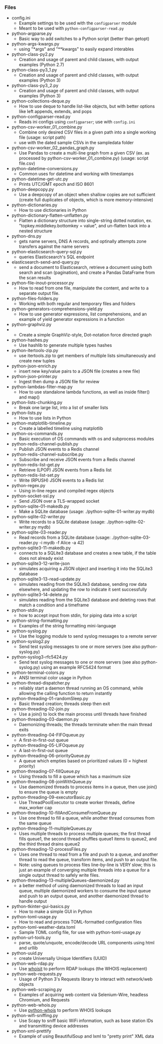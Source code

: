 ### Files
- config.ini
	- Example settings to be used with the `configparser` module
	- Meant to be used with `python-configparser-read.py`
- python-argparse.py
	- Basic way to add switches to a Python script (better than getopt)
- python-args-kwargs.py
	- using "\*args" and "\*\*kwargs" to easily expand interables
- python-class-py2.py
	- Creation and usage of parent and child classes, with output examples (Python 2.7)
- python-class-py3_1.py
	- Creation and usage of parent and child classes, with output examples (Python 3)
- python-class-py3_2.py
	- Creation and usage of parent and child classes, with output examples (Python 3)
- python-collections-deque.py
	- How to use deque to handle list-like objects, but with better options like left appends, extends, and pops
- python-configparser-read.py
	- Reads ini configs using `configparser`; use with `config.ini`
- python-csv-worker_01_combine.py
	- Combine only desired CSV files in a given path into a single working file (usage: script path)
	- use with the dated sample CSVs in the sampledata folder
- python-csv-worker_02_pandas_graph.py
	- Use Pandas to create a multi-line graph from a given CSV (ex. as processed by python-csv-worker_01_combine.py) (usage: script file.csv)
- python-datetime-conversions.py
	- Common uses for datetime and working with timestamps
- python-datetime-get-utc.py
	- Prints UTC/GMT epoch and ISO 8601
- python-deepcopy.py
	- Use a deepcopy of an object when shallow copies are not sufficient (create full duplicates of objects, which is more memory-intensive)
- python-dictionaries.py
	- How to use dictionaries in Python
- python-dictionary-flatten-unflatten.py
	- Flatten a dictionary structure into single-string dotted notation, ex. "topkey.middlekey.bottomkey = value", and un-flatten back into a nested structure
- python-dns.py
	- gets name servers, DNS A records, and optinally attempts zone transfers against the name servers
- python-elasticsearch-query-sql.py
	- queries Elasticsearch's SQL endpoint
- elasticsearch-send-and-query.py
	- send a document to Elasticsearch, retrieve a document using both search and scan (pagination), and create a Pandas DataFrame from the scan results
- python-file-inout-processor.py
	- How to read from one file, manipulate the content, and write to a separate output file.
- python-files-folders.py
	- Working with both regular and temporary files and folders
- python-generators-comprehensions-yield.py
	- How to use generator expressions, list comprehensions, and an example of yield generator expressions in a function
- python-graphviz.py
- 	- Create a simple GraphViz-style, Dot-notation force directed graph
- python-hashes.py
	- Use hashlib to generate multiple types hashes
- python-itertools-zip.py
	- use itertools.zip to get members of multiple lists simultaneously and create new tuples
- python-json-enrich.py
	- insert new key/value pairs to a JSON file (creates a new file)
- python-json-printer.py
	- Ingest then dump a JSON file for review
- python-lambdas-filter-map.py
	- How to use standalone lambda functions, as well as inside filter() and map()
- python-lists-chunking.py
	- Break one large list, into a list of smaller lists
- python-lists.py
	- How to use lists in Python
- python-matplotlib-timeline.py
	- Create a labelled timeline using matplotlib
- python-os-commands.py
	- Basic execution of OS commands with os and subprocess modules
- python-redis-channel-publish.py
	- Publish JSON events to a Redis channel
- python-redis-channel-subscribe.py
	- Subscribe and receive JSON events from a Redis channel
- python-redis-list-get.py
	- Retrieve (LPOP) JSON events from a Redis list
- python-redis-list-set.py
	- Write (RPUSH) JSON events to a Redis list
- python-regex.py
	- Using in-line regex and compiled regex objects
- python-socket-ssl.py
	- Send JSON over a TLS-wrapped socket
- python-sqlite-01-makedb.py
	- Make a SQLite database (usage: ./python-sqlite-01-writer.py mydb)
- python-sqlite-02-writer.py
	- Write records to a SQLite database (usage: ./python-sqlite-02-writer.py mydb)
- python-sqlite-03-reader.py
	- Read records from a SQLite database (usage: ./python-sqlite-03-reader.py -i mydb -f Alice -a 42)
- python-sqlite3-11-makedb.py
	- connects to a SQLite3 database and creates a new table, if the table does not already exist
- python-sqlite3-12-write-json
	- simulates acquiring a JSON object and inserting it into the SQLite3 database
- python-sqlite3-13-read-update.py
	- simulates reading from the SQLite3 database, sending row data elsewhere, and updating the row to indicate it sent successfully
- python-sqlite3-14-delete.py
	- simulates reading from the SQLite3 database and deleting rows that match a condition and a timeframe
- python-stdin.py
	- how to accept input from stdin, for piping data into a script
- python-string-formatting.py
	- Examples of the string formatting mini-language
- python-syslog.py
	- Use the logging module to send syslog messages to a remote server
- python-syslog2.py
	- Send test syslog messages to one or more servers (see also python-syslog.py)
- python-syslog3-rfc5424.py
	- Send test syslog messages to one or more servers (see also python-syslog.py) using an example RFC5424 format
- python-terminal-colors.py
	- ANSI terminal color usage in Python
- python-thread-dispatcher.py
	- reliably start a daemon thread running an OS command, while allowing the calling function to return instantly
- python-threading-01-randomSleep.py
	- Basic thread creation; threads sleep then exit
- python-threading-02-join.py
	- Use a join() to lock the main process until threads have finished
- python-threading-03-daemon.py
	- Daemonizing threads; the threads terminate when the main thread exits
- python-threading-04-FIFOqueue.py
	- A first-in-first-out queue
- python-threading-05-LIFOqueue.py
	- A last-in-first-out queue
- python-threading-06-priorityQueue.py
	- A queue which empties based on prioritized values (0 = highest priority)
- python-threading-07-fillQueue.py
	- Using threads to fill a queue which has a maximum size
- python-threading-08-joinWithQueue.py
	- Use daemonized threads to process items in a queue, then use join() to ensure the queue is empty
- python-threading-09-executorBasic.py
	- Use ThreadPoolExecutor to create worker threads, define max_worker cap
- python-threading-10-fillAndConsumeFromQueue.py
	- Use one thread to fill a queue, while another thread consumes from the same queue
- python-threading-11-multipleQueues.py
	- Uses multiple threads to process multiple queues; the first thread fills queue1, the second thread shuffles queue1 items to queue2, and the third thread drains queue2
- python-threading-12-processFiles.py
	- Uses one thread to read from a file and push to a queue, and another thread to read the queue, transform items, and push to an output file.
	- Note: using queues to process files line-by-line is VERY slow; this is just an example of converging multiple threads into a queue for a single output thread to safely write files.
- python-threading-13-multipleQueues-daemonized.py
	- a better method of using daemonized threads to load an input queue, multiple daemonized workers to consume the input queue and push to an output queue, and another daemonized thread to handle output
- python-tkinter-gui-basics.py
	- How to make a simple GUI in Python
- python-toml-usage.py
	- How to read and process TOML-formatted configuration files
- python-toml-weather-data.toml
	- Sample TOML config file, for use with python-toml-usage.py
- python-url-tools.py
	- parse, quote/unquote, encode/decode URL components using html and urllib
- python-uuid.py
	- create Universally Unique Identifiers (UUID)
- python-web-rdap.py
	- Use [whoisit](https://github.com/meeb/whoisit) to perform RDAP lookups (the WHOIS replacement)
- python-web-requests.py
	- Usage of Python 3's Requests library to interact with network/web objects
- python-web-scraping.py
	- Examples of acquiring web content via Selenium-Wire, headless Chromium, and Requests
- python-web-whois.py
	- Use [python-whois](https://pypi.org/project/python-whois/) to perform WHOIS lookups
- python-wifi-sniffing.py
	- Use Scapy to sniff basic WiFi information, such as base station IDs and transmitting device addresses
- python-xml-prettify
	- Example of using BeautifulSoup and lxml to "pretty print" XML data
